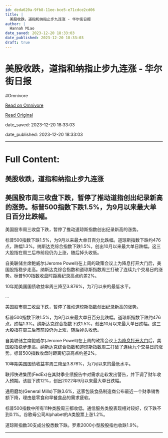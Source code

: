 ```yaml
---
id: deda620a-9fb8-11ee-bce5-e71cdce2cd06
title: |
  美股收跌，道指和纳指止步九连涨 - 华尔街日报
author: |
  Hannah Miao
date_saved: 2023-12-20 18:33:03
date_published: 2023-12-20 18:33:03
draft: true
---
```


# 美股收跌，道指和纳指止步九连涨 - 华尔街日报
#Omnivore

[Read on Omnivore](https://omnivore.app/me/-18c8a9e6545)

[Read Original](https://cn.wsj.com/amp/articles/%E7%BE%8E%E8%82%A1%E6%94%B6%E7%9B%98%E4%B8%8B%E8%B7%8C-%E9%81%93%E6%8C%87%E5%92%8C%E7%BA%B3%E6%8C%87%E6%AD%A2%E6%AD%A5%E4%B9%9D%E8%BF%9E%E6%B6%A8-2fb0021c)

date_saved: 2023-12-20 18:33:03

date_published: 2023-12-20 18:33:03

--- 

# Full Content: 

##  美股收跌，道指和纳指止步九连涨

## 美国股市周三收盘下跌，暂停了推动道指创出纪录新高的涨势。标普500指数下跌1.5%，为9月以来最大单日百分比跌幅。

美国股市周三收盘下跌，暂停了推动道琼斯指数创出纪录新高的涨势。

标普500指数下跌1.5%，为9月以来最大单日百分比跌幅。道琼斯指数下跌约476点，跌幅1.3%。纳斯达克综合指数下跌1.5%，创出10月以来最大单日跌幅。这三大股指在周三后市前段仍为上涨，随后掉头收低。

自美联储主席鲍威尔(Jerome Powell)在上周的政策会议上为降息打开大门后，美国股指稳步走高。纳斯达克综合指数和道琼斯指数周三打破了连续九个交易日的涨势。标普500指数收盘时距离纪录高点约差2%。

10年期美国国债收益率周三降至3.876%，为7月以来的最低水平。

...

美国股市周三收盘下跌，暂停了推动道琼斯指数创出纪录新高的涨势。

标普500指数下跌1.5%，为9月以来最大单日百分比跌幅。道琼斯指数下跌约476点，跌幅1.3%。纳斯达克综合指数下跌1.5%，创出10月以来最大单日跌幅。这三大股指在周三后市前段仍为上涨，随后掉头收低。

自美联储主席鲍威尔(Jerome Powell)在上周的政策会议上[为降息打开大门](https://cn.wsj.com/articles/CN-FED-20231214071258)后，美国股指稳步走高。纳斯达克综合指数和道琼斯指数周三打破了连续九个交易日的涨势。标普500指数收盘时距离纪录高点约差2%。

10年期美国国债收益率周三降至3.876%，为7月以来的最低水平。

联邦快递集团(FedEx)在其财季业绩报告中对需求走软发出警告，并下调了财年收入预期。该股下跌12%，创出2022年9月以来最大单日跌幅。

通用磨坊(General Mills)下跌3.6%，这家包装食品制造商公布最近一个财季销售额下降，理由是零食和早餐食品的需求疲软。

标普500指数中所有11种类股周三都收低。通信服务类股表现相对较好，仅下跌不到0.1%。谷歌母公司Alphabet的A类股票上涨1.2%。

道琼斯指数30支成分股悉数下跌。罗素2000小型股股指也收跌1.9%。

---

